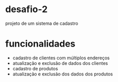 # desafio-2
projeto de um sistema de cadastro

# funcionalidades
 - cadastro de clientes com múltiplos endereços
 - atualização e exclusão de dados dos clientes
 - cadastro de produtos
 - atualização e exclusão dos dados dos produtos
